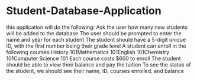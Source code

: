 # Student-Database-Application

this application will do the following:
Ask the user how many new students will be added to the database
The user should be prompted to enter the name and year for each student
The student should have a 5-digit unique ID, with the first number being their grade level
A student can enroll in the following courses:History 101Mathematics 101English 101Chemistry 101Computer Science 101
Each course costs $600 to enroll
The student should be able to view their balance and pay the tuition
To see the status of the student, we should see their name, ID, courses enrolled, and balance
